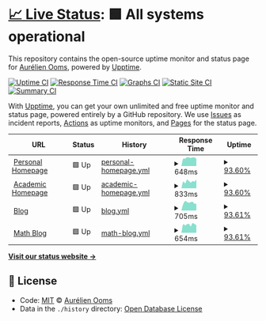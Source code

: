 # [📈 Live Status](https://aureooms.github.io/monitor): <!--live status--> **🟩 All systems operational**

This repository contains the open-source uptime monitor and status page for [Aurélien Ooms](https://aurelienooms.be), powered by [Upptime](https://github.com/upptime/upptime).

[![Uptime CI](https://github.com/koj-co/upptime/workflows/Uptime%20CI/badge.svg)](https://github.com/koj-co/upptime/actions?query=workflow%3A%22Uptime+CI%22)
[![Response Time CI](https://github.com/koj-co/upptime/workflows/Response%20Time%20CI/badge.svg)](https://github.com/koj-co/upptime/actions?query=workflow%3A%22Response+Time+CI%22)
[![Graphs CI](https://github.com/koj-co/upptime/workflows/Graphs%20CI/badge.svg)](https://github.com/koj-co/upptime/actions?query=workflow%3A%22Graphs+CI%22)
[![Static Site CI](https://github.com/koj-co/upptime/workflows/Static%20Site%20CI/badge.svg)](https://github.com/koj-co/upptime/actions?query=workflow%3A%22Static+Site+CI%22)
[![Summary CI](https://github.com/koj-co/upptime/workflows/Summary%20CI/badge.svg)](https://github.com/koj-co/upptime/actions?query=workflow%3A%22Summary+CI%22)

With [Upptime](https://upptime.js.org), you can get your own unlimited and free uptime monitor and status page, powered entirely by a GitHub repository. We use [Issues](https://github.com/aureooms/monitor/issues) as incident reports, [Actions](https://github.com/aureooms/monitor/actions) as uptime monitors, and [Pages](https://aureooms.github.io/monitor) for the status page.

<!--start: status pages-->
<!-- This summary is generated by Upptime (https://github.com/upptime/upptime) -->
<!-- Do not edit this manually, your changes will be overwritten -->
<!-- prettier-ignore -->
| URL | Status | History | Response Time | Uptime |
| --- | ------ | ------- | ------------- | ------ |
| <img alt="" src="https://favicons.githubusercontent.com/aurelienooms.be" height="13"> [Personal Homepage](https://aurelienooms.be) | 🟩 Up | [personal-homepage.yml](https://github.com/aureooms/monitor/commits/master/history/personal-homepage.yml) | <details><summary><img alt="Response time graph" src="./graphs/personal-homepage/response-time-week.png" height="20"> 648ms</summary><br><a href="https://aureooms.github.io/monitor/history/personal-homepage"><img alt="Response time 681" src="https://img.shields.io/endpoint?url=https%3A%2F%2Fraw.githubusercontent.com%2Faureooms%2Fmonitor%2Fmaster%2Fapi%2Fpersonal-homepage%2Fresponse-time.json"></a><br><a href="https://aureooms.github.io/monitor/history/personal-homepage"><img alt="24-hour response time 635" src="https://img.shields.io/endpoint?url=https%3A%2F%2Fraw.githubusercontent.com%2Faureooms%2Fmonitor%2Fmaster%2Fapi%2Fpersonal-homepage%2Fresponse-time-day.json"></a><br><a href="https://aureooms.github.io/monitor/history/personal-homepage"><img alt="7-day response time 648" src="https://img.shields.io/endpoint?url=https%3A%2F%2Fraw.githubusercontent.com%2Faureooms%2Fmonitor%2Fmaster%2Fapi%2Fpersonal-homepage%2Fresponse-time-week.json"></a><br><a href="https://aureooms.github.io/monitor/history/personal-homepage"><img alt="30-day response time 678" src="https://img.shields.io/endpoint?url=https%3A%2F%2Fraw.githubusercontent.com%2Faureooms%2Fmonitor%2Fmaster%2Fapi%2Fpersonal-homepage%2Fresponse-time-month.json"></a><br><a href="https://aureooms.github.io/monitor/history/personal-homepage"><img alt="1-year response time 681" src="https://img.shields.io/endpoint?url=https%3A%2F%2Fraw.githubusercontent.com%2Faureooms%2Fmonitor%2Fmaster%2Fapi%2Fpersonal-homepage%2Fresponse-time-year.json"></a></details> | <details><summary><a href="https://aureooms.github.io/monitor/history/personal-homepage">93.60%</a></summary><a href="https://aureooms.github.io/monitor/history/personal-homepage"><img alt="All-time uptime 98.53%" src="https://img.shields.io/endpoint?url=https%3A%2F%2Fraw.githubusercontent.com%2Faureooms%2Fmonitor%2Fmaster%2Fapi%2Fpersonal-homepage%2Fuptime.json"></a><br><a href="https://aureooms.github.io/monitor/history/personal-homepage"><img alt="24-hour uptime 59.54%" src="https://img.shields.io/endpoint?url=https%3A%2F%2Fraw.githubusercontent.com%2Faureooms%2Fmonitor%2Fmaster%2Fapi%2Fpersonal-homepage%2Fuptime-day.json"></a><br><a href="https://aureooms.github.io/monitor/history/personal-homepage"><img alt="7-day uptime 93.60%" src="https://img.shields.io/endpoint?url=https%3A%2F%2Fraw.githubusercontent.com%2Faureooms%2Fmonitor%2Fmaster%2Fapi%2Fpersonal-homepage%2Fuptime-week.json"></a><br><a href="https://aureooms.github.io/monitor/history/personal-homepage"><img alt="30-day uptime 98.53%" src="https://img.shields.io/endpoint?url=https%3A%2F%2Fraw.githubusercontent.com%2Faureooms%2Fmonitor%2Fmaster%2Fapi%2Fpersonal-homepage%2Fuptime-month.json"></a><br><a href="https://aureooms.github.io/monitor/history/personal-homepage"><img alt="1-year uptime 98.53%" src="https://img.shields.io/endpoint?url=https%3A%2F%2Fraw.githubusercontent.com%2Faureooms%2Fmonitor%2Fmaster%2Fapi%2Fpersonal-homepage%2Fuptime-year.json"></a></details>
| <img alt="" src="https://favicons.githubusercontent.com/research.aurelienooms.be" height="13"> [Academic Homepage](https://research.aurelienooms.be) | 🟩 Up | [academic-homepage.yml](https://github.com/aureooms/monitor/commits/master/history/academic-homepage.yml) | <details><summary><img alt="Response time graph" src="./graphs/academic-homepage/response-time-week.png" height="20"> 833ms</summary><br><a href="https://aureooms.github.io/monitor/history/academic-homepage"><img alt="Response time 883" src="https://img.shields.io/endpoint?url=https%3A%2F%2Fraw.githubusercontent.com%2Faureooms%2Fmonitor%2Fmaster%2Fapi%2Facademic-homepage%2Fresponse-time.json"></a><br><a href="https://aureooms.github.io/monitor/history/academic-homepage"><img alt="24-hour response time 927" src="https://img.shields.io/endpoint?url=https%3A%2F%2Fraw.githubusercontent.com%2Faureooms%2Fmonitor%2Fmaster%2Fapi%2Facademic-homepage%2Fresponse-time-day.json"></a><br><a href="https://aureooms.github.io/monitor/history/academic-homepage"><img alt="7-day response time 833" src="https://img.shields.io/endpoint?url=https%3A%2F%2Fraw.githubusercontent.com%2Faureooms%2Fmonitor%2Fmaster%2Fapi%2Facademic-homepage%2Fresponse-time-week.json"></a><br><a href="https://aureooms.github.io/monitor/history/academic-homepage"><img alt="30-day response time 882" src="https://img.shields.io/endpoint?url=https%3A%2F%2Fraw.githubusercontent.com%2Faureooms%2Fmonitor%2Fmaster%2Fapi%2Facademic-homepage%2Fresponse-time-month.json"></a><br><a href="https://aureooms.github.io/monitor/history/academic-homepage"><img alt="1-year response time 883" src="https://img.shields.io/endpoint?url=https%3A%2F%2Fraw.githubusercontent.com%2Faureooms%2Fmonitor%2Fmaster%2Fapi%2Facademic-homepage%2Fresponse-time-year.json"></a></details> | <details><summary><a href="https://aureooms.github.io/monitor/history/academic-homepage">93.60%</a></summary><a href="https://aureooms.github.io/monitor/history/academic-homepage"><img alt="All-time uptime 98.53%" src="https://img.shields.io/endpoint?url=https%3A%2F%2Fraw.githubusercontent.com%2Faureooms%2Fmonitor%2Fmaster%2Fapi%2Facademic-homepage%2Fuptime.json"></a><br><a href="https://aureooms.github.io/monitor/history/academic-homepage"><img alt="24-hour uptime 59.54%" src="https://img.shields.io/endpoint?url=https%3A%2F%2Fraw.githubusercontent.com%2Faureooms%2Fmonitor%2Fmaster%2Fapi%2Facademic-homepage%2Fuptime-day.json"></a><br><a href="https://aureooms.github.io/monitor/history/academic-homepage"><img alt="7-day uptime 93.60%" src="https://img.shields.io/endpoint?url=https%3A%2F%2Fraw.githubusercontent.com%2Faureooms%2Fmonitor%2Fmaster%2Fapi%2Facademic-homepage%2Fuptime-week.json"></a><br><a href="https://aureooms.github.io/monitor/history/academic-homepage"><img alt="30-day uptime 98.53%" src="https://img.shields.io/endpoint?url=https%3A%2F%2Fraw.githubusercontent.com%2Faureooms%2Fmonitor%2Fmaster%2Fapi%2Facademic-homepage%2Fuptime-month.json"></a><br><a href="https://aureooms.github.io/monitor/history/academic-homepage"><img alt="1-year uptime 98.53%" src="https://img.shields.io/endpoint?url=https%3A%2F%2Fraw.githubusercontent.com%2Faureooms%2Fmonitor%2Fmaster%2Fapi%2Facademic-homepage%2Fuptime-year.json"></a></details>
| <img alt="" src="https://favicons.githubusercontent.com/blog.aurelienooms.be" height="13"> [Blog](https://blog.aurelienooms.be) | 🟩 Up | [blog.yml](https://github.com/aureooms/monitor/commits/master/history/blog.yml) | <details><summary><img alt="Response time graph" src="./graphs/blog/response-time-week.png" height="20"> 705ms</summary><br><a href="https://aureooms.github.io/monitor/history/blog"><img alt="Response time 756" src="https://img.shields.io/endpoint?url=https%3A%2F%2Fraw.githubusercontent.com%2Faureooms%2Fmonitor%2Fmaster%2Fapi%2Fblog%2Fresponse-time.json"></a><br><a href="https://aureooms.github.io/monitor/history/blog"><img alt="24-hour response time 610" src="https://img.shields.io/endpoint?url=https%3A%2F%2Fraw.githubusercontent.com%2Faureooms%2Fmonitor%2Fmaster%2Fapi%2Fblog%2Fresponse-time-day.json"></a><br><a href="https://aureooms.github.io/monitor/history/blog"><img alt="7-day response time 705" src="https://img.shields.io/endpoint?url=https%3A%2F%2Fraw.githubusercontent.com%2Faureooms%2Fmonitor%2Fmaster%2Fapi%2Fblog%2Fresponse-time-week.json"></a><br><a href="https://aureooms.github.io/monitor/history/blog"><img alt="30-day response time 756" src="https://img.shields.io/endpoint?url=https%3A%2F%2Fraw.githubusercontent.com%2Faureooms%2Fmonitor%2Fmaster%2Fapi%2Fblog%2Fresponse-time-month.json"></a><br><a href="https://aureooms.github.io/monitor/history/blog"><img alt="1-year response time 756" src="https://img.shields.io/endpoint?url=https%3A%2F%2Fraw.githubusercontent.com%2Faureooms%2Fmonitor%2Fmaster%2Fapi%2Fblog%2Fresponse-time-year.json"></a></details> | <details><summary><a href="https://aureooms.github.io/monitor/history/blog">93.61%</a></summary><a href="https://aureooms.github.io/monitor/history/blog"><img alt="All-time uptime 98.49%" src="https://img.shields.io/endpoint?url=https%3A%2F%2Fraw.githubusercontent.com%2Faureooms%2Fmonitor%2Fmaster%2Fapi%2Fblog%2Fuptime.json"></a><br><a href="https://aureooms.github.io/monitor/history/blog"><img alt="24-hour uptime 59.54%" src="https://img.shields.io/endpoint?url=https%3A%2F%2Fraw.githubusercontent.com%2Faureooms%2Fmonitor%2Fmaster%2Fapi%2Fblog%2Fuptime-day.json"></a><br><a href="https://aureooms.github.io/monitor/history/blog"><img alt="7-day uptime 93.61%" src="https://img.shields.io/endpoint?url=https%3A%2F%2Fraw.githubusercontent.com%2Faureooms%2Fmonitor%2Fmaster%2Fapi%2Fblog%2Fuptime-week.json"></a><br><a href="https://aureooms.github.io/monitor/history/blog"><img alt="30-day uptime 98.49%" src="https://img.shields.io/endpoint?url=https%3A%2F%2Fraw.githubusercontent.com%2Faureooms%2Fmonitor%2Fmaster%2Fapi%2Fblog%2Fuptime-month.json"></a><br><a href="https://aureooms.github.io/monitor/history/blog"><img alt="1-year uptime 98.49%" src="https://img.shields.io/endpoint?url=https%3A%2F%2Fraw.githubusercontent.com%2Faureooms%2Fmonitor%2Fmaster%2Fapi%2Fblog%2Fuptime-year.json"></a></details>
| <img alt="" src="https://favicons.githubusercontent.com/math.aurelienooms.be" height="13"> [Math Blog](https://math.aurelienooms.be) | 🟩 Up | [math-blog.yml](https://github.com/aureooms/monitor/commits/master/history/math-blog.yml) | <details><summary><img alt="Response time graph" src="./graphs/math-blog/response-time-week.png" height="20"> 654ms</summary><br><a href="https://aureooms.github.io/monitor/history/math-blog"><img alt="Response time 742" src="https://img.shields.io/endpoint?url=https%3A%2F%2Fraw.githubusercontent.com%2Faureooms%2Fmonitor%2Fmaster%2Fapi%2Fmath-blog%2Fresponse-time.json"></a><br><a href="https://aureooms.github.io/monitor/history/math-blog"><img alt="24-hour response time 647" src="https://img.shields.io/endpoint?url=https%3A%2F%2Fraw.githubusercontent.com%2Faureooms%2Fmonitor%2Fmaster%2Fapi%2Fmath-blog%2Fresponse-time-day.json"></a><br><a href="https://aureooms.github.io/monitor/history/math-blog"><img alt="7-day response time 654" src="https://img.shields.io/endpoint?url=https%3A%2F%2Fraw.githubusercontent.com%2Faureooms%2Fmonitor%2Fmaster%2Fapi%2Fmath-blog%2Fresponse-time-week.json"></a><br><a href="https://aureooms.github.io/monitor/history/math-blog"><img alt="30-day response time 742" src="https://img.shields.io/endpoint?url=https%3A%2F%2Fraw.githubusercontent.com%2Faureooms%2Fmonitor%2Fmaster%2Fapi%2Fmath-blog%2Fresponse-time-month.json"></a><br><a href="https://aureooms.github.io/monitor/history/math-blog"><img alt="1-year response time 742" src="https://img.shields.io/endpoint?url=https%3A%2F%2Fraw.githubusercontent.com%2Faureooms%2Fmonitor%2Fmaster%2Fapi%2Fmath-blog%2Fresponse-time-year.json"></a></details> | <details><summary><a href="https://aureooms.github.io/monitor/history/math-blog">93.61%</a></summary><a href="https://aureooms.github.io/monitor/history/math-blog"><img alt="All-time uptime 98.49%" src="https://img.shields.io/endpoint?url=https%3A%2F%2Fraw.githubusercontent.com%2Faureooms%2Fmonitor%2Fmaster%2Fapi%2Fmath-blog%2Fuptime.json"></a><br><a href="https://aureooms.github.io/monitor/history/math-blog"><img alt="24-hour uptime 59.53%" src="https://img.shields.io/endpoint?url=https%3A%2F%2Fraw.githubusercontent.com%2Faureooms%2Fmonitor%2Fmaster%2Fapi%2Fmath-blog%2Fuptime-day.json"></a><br><a href="https://aureooms.github.io/monitor/history/math-blog"><img alt="7-day uptime 93.61%" src="https://img.shields.io/endpoint?url=https%3A%2F%2Fraw.githubusercontent.com%2Faureooms%2Fmonitor%2Fmaster%2Fapi%2Fmath-blog%2Fuptime-week.json"></a><br><a href="https://aureooms.github.io/monitor/history/math-blog"><img alt="30-day uptime 98.49%" src="https://img.shields.io/endpoint?url=https%3A%2F%2Fraw.githubusercontent.com%2Faureooms%2Fmonitor%2Fmaster%2Fapi%2Fmath-blog%2Fuptime-month.json"></a><br><a href="https://aureooms.github.io/monitor/history/math-blog"><img alt="1-year uptime 98.49%" src="https://img.shields.io/endpoint?url=https%3A%2F%2Fraw.githubusercontent.com%2Faureooms%2Fmonitor%2Fmaster%2Fapi%2Fmath-blog%2Fuptime-year.json"></a></details>

<!--end: status pages-->

[**Visit our status website →**](https://aureooms.github.io/monitor)

## 📄 License

- Code: [MIT](./LICENSE) © [Aurélien Ooms](https://aurelienooms.be)
- Data in the `./history` directory: [Open Database License](https://opendatacommons.org/licenses/odbl/1-0/)
